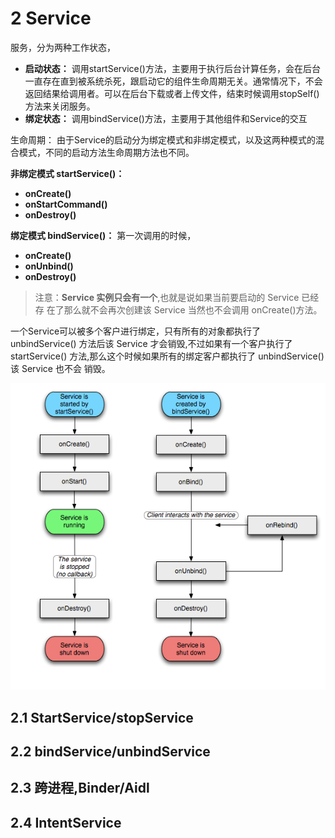 
# 2 Service
服务，分为两种工作状态，

- **启动状态：** 调用startService()方法，主要用于执行后台计算任务，会在后台一直存在直到被系统杀死，跟启动它的组件生命周期无关。通常情况下，不会返回结果给调用者。可以在后台下载或者上传文件，结束时候调用stopSelf()方法来关闭服务。
- **绑定状态：** 调用bindService()方法，主要用于其他组件和Service的交互

生命周期：
由于Service的启动分为绑定模式和非绑定模式，以及这两种模式的混合模式，不同的启动方法生命周期方法也不同。

**非绑定模式 startService()：**

- **onCreate()**
- **onStartCommand()**
- **onDestroy()**

**绑定模式 bindService()：**
第一次调用的时候，

- **onCreate()**
- **onUnbind()**
- **onDestroy()**


> 注意：**Service 实例只会有一个**,也就是说如果当前要启动的 Service 已经存 在了那么就不会再次创建该 Service 当然也不会调用 onCreate()方法。 

一个Service可以被多个客户进行绑定，只有所有的对象都执行了  unbindService() 方法后该 Service 才会销毁,不过如果有一个客户执行了 startService() 方法,那么这个时候如果所有的绑定客户都执行了 unbindService()该 Service 也不会 销毁。

![Service生命周期图](https://github.com/sososeen09/Android_Res_Collector/blob/master/Service%E7%94%9F%E5%91%BD%E5%91%A8%E6%9C%9F%E5%9B%BE.png)


## 2.1 StartService/stopService
## 2.2 bindService/unbindService
## 2.3 跨进程,Binder/Aidl ##
## 2.4 IntentService ##

